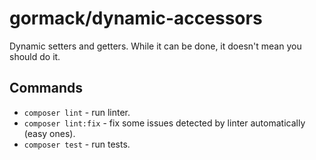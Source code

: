# gormack/dynamic-accessors

Dynamic setters and getters. While it can be done, it doesn't mean you should do it.

## Commands

- `composer lint` - run linter.
- `composer lint:fix` - fix some issues detected by linter automatically (easy ones).
- `composer test` - run tests.
